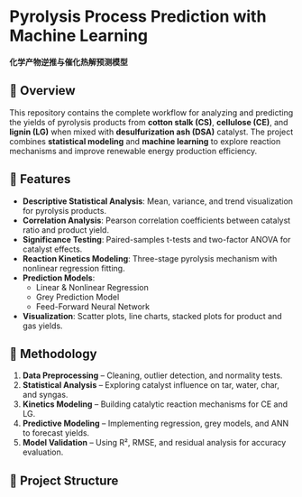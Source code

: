 # Pyrolysis Process Prediction with Machine Learning
**化学产物逆推与催化热解预测模型**

## 📌 Overview
This repository contains the complete workflow for analyzing and predicting the yields of pyrolysis products from **cotton stalk (CS)**, **cellulose (CE)**, and **lignin (LG)** when mixed with **desulfurization ash (DSA)** catalyst. The project combines **statistical modeling** and **machine learning** to explore reaction mechanisms and improve renewable energy production efficiency.

## 🚀 Features
- **Descriptive Statistical Analysis**: Mean, variance, and trend visualization for pyrolysis products.
- **Correlation Analysis**: Pearson correlation coefficients between catalyst ratio and product yield.
- **Significance Testing**: Paired-samples t-tests and two-factor ANOVA for catalyst effects.
- **Reaction Kinetics Modeling**: Three-stage pyrolysis mechanism with nonlinear regression fitting.
- **Prediction Models**:
  - Linear & Nonlinear Regression
  - Grey Prediction Model
  - Feed-Forward Neural Network
- **Visualization**: Scatter plots, line charts, stacked plots for product and gas yields.

## 🧪 Methodology
1. **Data Preprocessing** – Cleaning, outlier detection, and normality tests.
2. **Statistical Analysis** – Exploring catalyst influence on tar, water, char, and syngas.
3. **Kinetics Modeling** – Building catalytic reaction mechanisms for CE and LG.
4. **Predictive Modeling** – Implementing regression, grey models, and ANN to forecast yields.
5. **Model Validation** – Using R², RMSE, and residual analysis for accuracy evaluation.

## 📂 Project Structure
